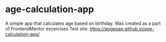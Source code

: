# age-calculation-app
A simple app that calculates age based on birthday. Was created as a part of FrontendMentor excercises
Test site: https://aggepap.github.io/age-calculation-app/
